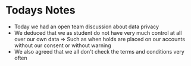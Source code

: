 # Todays Notes 
* Today we had an open team discussion about data privacy 
* We deduced that we as student do not have very much control at all over our own data 
  => Such as when holds are placed on our accounts without our consent or without warning
* We also agreed that we all don't check the terms and conditions very often
